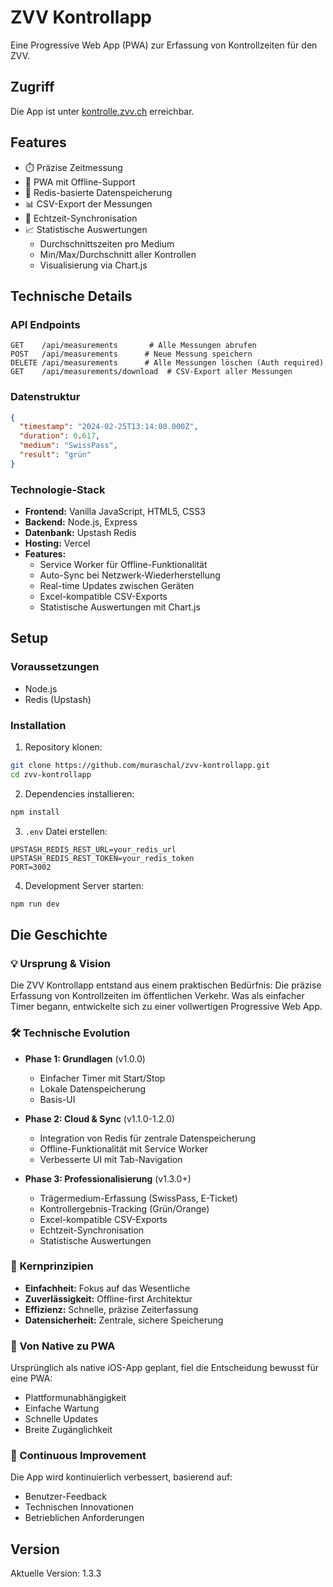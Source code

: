 # ZVV Kontrollapp

Eine Progressive Web App (PWA) zur Erfassung von Kontrollzeiten für den ZVV.

## Zugriff
Die App ist unter [kontrolle.zvv.ch](https://kontrolle.zvv.ch) erreichbar.

## Features
- ⏱️ Präzise Zeitmessung
- 📱 PWA mit Offline-Support
- 💾 Redis-basierte Datenspeicherung
- 📊 CSV-Export der Messungen
- 🔄 Echtzeit-Synchronisation
- 📈 Statistische Auswertungen
  - Durchschnittszeiten pro Medium
  - Min/Max/Durchschnitt aller Kontrollen
  - Visualisierung via Chart.js

## Technische Details

### API Endpoints
```
GET    /api/measurements       # Alle Messungen abrufen
POST   /api/measurements      # Neue Messung speichern
DELETE /api/measurements      # Alle Messungen löschen (Auth required)
GET    /api/measurements/download  # CSV-Export aller Messungen
```

### Datenstruktur
```json
{
  "timestamp": "2024-02-25T13:14:00.000Z",
  "duration": 0.617,
  "medium": "SwissPass",
  "result": "grün"
}
```

### Technologie-Stack
- **Frontend:** Vanilla JavaScript, HTML5, CSS3
- **Backend:** Node.js, Express
- **Datenbank:** Upstash Redis
- **Hosting:** Vercel
- **Features:**
  - Service Worker für Offline-Funktionalität
  - Auto-Sync bei Netzwerk-Wiederherstellung
  - Real-time Updates zwischen Geräten
  - Excel-kompatible CSV-Exports
  - Statistische Auswertungen mit Chart.js

## Setup

### Voraussetzungen
- Node.js
- Redis (Upstash)

### Installation
1. Repository klonen:
```bash
git clone https://github.com/muraschal/zvv-kontrollapp.git
cd zvv-kontrollapp
```

2. Dependencies installieren:
```bash
npm install
```

3. `.env` Datei erstellen:
```env
UPSTASH_REDIS_REST_URL=your_redis_url
UPSTASH_REDIS_REST_TOKEN=your_redis_token
PORT=3002
```

4. Development Server starten:
```bash
npm run dev
```

## Die Geschichte

### 💡 Ursprung & Vision
Die ZVV Kontrollapp entstand aus einem praktischen Bedürfnis: Die präzise Erfassung von Kontrollzeiten im öffentlichen Verkehr. Was als einfacher Timer begann, entwickelte sich zu einer vollwertigen Progressive Web App.

### 🛠 Technische Evolution
- **Phase 1: Grundlagen** (v1.0.0)
  - Einfacher Timer mit Start/Stop
  - Lokale Datenspeicherung
  - Basis-UI

- **Phase 2: Cloud & Sync** (v1.1.0-1.2.0)
  - Integration von Redis für zentrale Datenspeicherung
  - Offline-Funktionalität mit Service Worker
  - Verbesserte UI mit Tab-Navigation

- **Phase 3: Professionalisierung** (v1.3.0+)
  - Trägermedium-Erfassung (SwissPass, E-Ticket)
  - Kontrollergebnis-Tracking (Grün/Orange)
  - Excel-kompatible CSV-Exports
  - Echtzeit-Synchronisation
  - Statistische Auswertungen

### 🎯 Kernprinzipien
- **Einfachheit:** Fokus auf das Wesentliche
- **Zuverlässigkeit:** Offline-first Architektur
- **Effizienz:** Schnelle, präzise Zeiterfassung
- **Datensicherheit:** Zentrale, sichere Speicherung

### 📱 Von Native zu PWA
Ursprünglich als native iOS-App geplant, fiel die Entscheidung bewusst für eine PWA:
- Plattformunabhängigkeit
- Einfache Wartung
- Schnelle Updates
- Breite Zugänglichkeit

### 🔄 Continuous Improvement
Die App wird kontinuierlich verbessert, basierend auf:
- Benutzer-Feedback
- Technischen Innovationen
- Betrieblichen Anforderungen

## Version
Aktuelle Version: 1.3.3